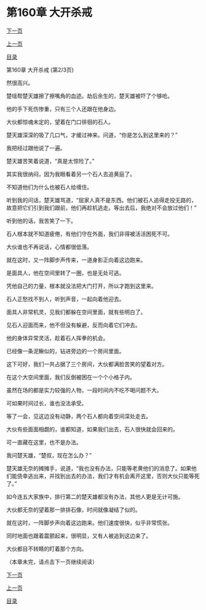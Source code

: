 <h1>第160章    大开杀戒</h1>
            <div><p><a href="./0479_%E7%AC%AC160%E7%AB%A0_%E5%A4%A7%E5%BC%80%E6%9D%80%E6%88%92.md">下一页</a></p><p><a href="./0477_%E7%AC%AC160%E7%AB%A0_%E5%A4%A7%E5%BC%80%E6%9D%80%E6%88%92.md">上一页</a></p><p><a href="../">目录</a></p></div>
            <div><p>第160章    大开杀戒 (第2/3页)</p><p>然很高兴。</p><p>楚瑶帮楚天雄擦了擦嘴角的血迹。劫后余生的，楚天雄被吓了个够呛。</p><p>他的手下死伤惨重，只有三个人还跟在他身边。</p><p>大伙都惊魂未定的，望着在门口徘徊的石人。</p><p>楚天雄深深的吸了几口气，才缓过神来。问道，“你是怎么到这里来的？”</p><p>我把经过跟他说了一遍。</p><p>楚天雄苦笑着说道，“真是太惊险了。”</p><p>其实我很纳闷，因为我眼看着另一个石人去追黄庭了。</p><p>不知道他们为什么也被石人给缠住。</p><p>听到我的问话，楚天雄骂道，“屈家人真不是东西。他们被石人追得走投无路的，故意把它们引到我们跟前，他们再趁机逃走。等出去后，我绝对不会放过他们！”</p><p>听到他的话，我苦笑了一下。</p><p>石人根本就不知道疲倦，有他们守在外面，我们非得被活活困死不可。</p><p>大伙谁也不再说话，心情都很低落。</p><p>就在这时，又一阵脚步声传来，一道身影正向着这边跑来。</p><p>是面具人，他在空间里转了一圈，也是无处可逃。</p><p>凭他自己的力量，根本就没法把大门打开，所以才跑到这里来。</p><p>石人正愁找不到人，听到声音，一起向着他迎去。</p><p>面具人非常机灵，见我们都躲在空间里面，就有些明白了。</p><p>见石人迎面而来，他不但没有躲避，反而向着它们冲去。</p><p>他的身体异常灵活，趁着石人挥拳的机会。</p><p>已经像一条泥鳅似的，钻进旁边的一个房间里面。</p><p>这下可好，我们一共占据了三个房间，大伙都满脸苦笑的望着对方。</p><p>在这个大空间里面，我们反倒被困在一个个小格子内。</p><p>虽然在场的都是实力较强的人物，一段时间内不吃不喝问题不大。</p><p>可如果时间过长，谁也没法承受。</p><p>等了一会，见这边没有动静，两个石人都向着空间深处走去。</p><p>大伙有些面面相觑的，谁都知道，如果我们出去，石人很快就会回来的。</p><p>可一直藏在这里，也不是办法。</p><p>我问楚天雄，“楚叔，现在怎么办？”</p><p>楚天雄无奈的摊摊手，说道，“我也没有办法，只能等老黄他们的消息了。如果他们能侥幸逃出来，并找到出去的办法，我们才有机会离开这里，否则大伙只能等死了。”</p><p>如今连五大家族中，排行第二的楚天雄都没有办法，其他人更是无计可施。</p><p>大伙都无奈的望着那一排排石像，时间就像凝结了似的。</p><p>就在这时，一阵脚步声向着这边跑来。他们速度很快，似乎非常慌张。</p><p>同时地面也跟着震颤起来，很明显，又有人被追到这边来了。</p><p>大伙都目不转睛的盯着那个方向。</p><p>（本章未完，请点击下一页继续阅读）</p></div>
            <div><p><a href="./0479_%E7%AC%AC160%E7%AB%A0_%E5%A4%A7%E5%BC%80%E6%9D%80%E6%88%92.md">下一页</a></p><p><a href="./0477_%E7%AC%AC160%E7%AB%A0_%E5%A4%A7%E5%BC%80%E6%9D%80%E6%88%92.md">上一页</a></p><p><a href="../">目录</a></p></div>